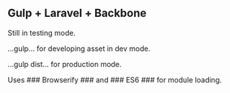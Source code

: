 ## Gulp + Laravel + Backbone

Still in testing mode.

...gulp... for developing asset in dev mode.

...gulp dist... for production mode.

Uses ### Browserify ### and ### ES6 ### for module loading.